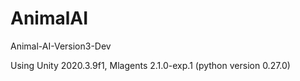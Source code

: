 # AnimalAI

Animal-AI-Version3-Dev

Using Unity 2020.3.9f1, Mlagents 2.1.0-exp.1 (python version 0.27.0)
